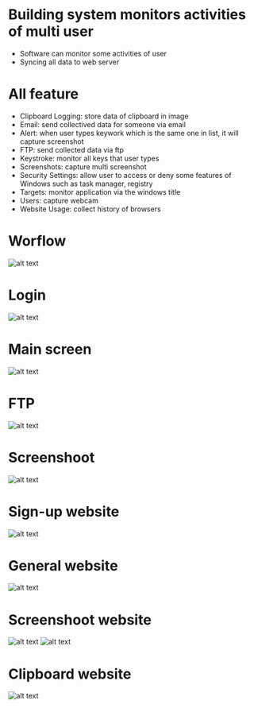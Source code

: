 # Building system monitors activities of multi user
- Software can monitor some activities of user
- Syncing all data to web server
# All feature
- Clipboard Logging: store data of clipboard in image
- Email: send collectived data for someone via email
- Alert: when user types keywork which is the same one in list, it will capture screenshot
- FTP: send collected data via ftp
- Keystroke: monitor all keys that user types
- Screenshots: capture multi screenshot
- Security Settings: allow user to access or deny some features of Windows such as task manager, registry
- Targets: monitor application via the windows title
- Users: capture webcam
- Website Usage: collect history of browsers
# Worflow
![alt text](https://github.com/obitonope/Arkangel/raw/master/Image/workflow.PNG)
# Login 
![alt text](https://github.com/obitonope/Arkangel/raw/master/Image/login.PNG)
# Main screen
![alt text](https://github.com/obitonope/Arkangel/raw/master/Image/mainscreen.PNG)
# FTP
![alt text](https://github.com/obitonope/Arkangel/raw/master/Image/ftp.PNG)
# Screenshoot
![alt text](https://github.com/obitonope/Arkangel/raw/master/Image/screenshot.PNG)
# Sign-up website
![alt text](https://github.com/obitonope/Arkangel/raw/master/Image/signup_web.PNG)
# General website
![alt text](https://github.com/obitonope/Arkangel/raw/master/Image/general_web.PNG)
# Screenshoot website
![alt text](https://github.com/obitonope/Arkangel/raw/master/Image/screenshot_web.PNG)
![alt text](https://github.com/obitonope/Arkangel/raw/master/Image/screenshot_web_2.PNG)
# Clipboard website
![alt text](https://github.com/obitonope/Arkangel/raw/master/Image/clipboard_web.PNG)
